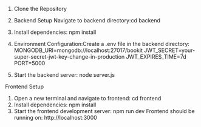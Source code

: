 1. Clone the Repository
2. Backend Setup
Navigate to backend directory:cd backend
3. Install dependencies: npm install
4. Environment Configuration:Create a .env file in the backend directory:
MONGODB_URI=mongodb://localhost:27017/bookit
JWT_SECRET=your-super-secret-jwt-key-change-in-production
JWT_EXPIRES_TIME=7d
PORT=5000

5. Start the backend server: node server.js

Frontend Setup
1. Open a new terminal and navigate to frontend: cd frontend
2. Install dependencies: npm install
3. Start the frontend development server: npm run dev
Frontend should be running on: http://localhost:3000
